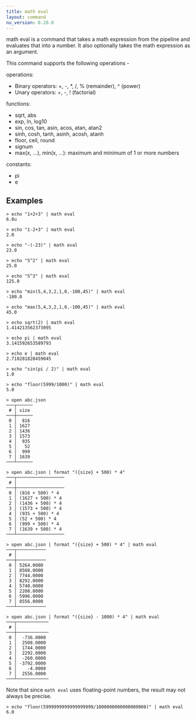 ```yaml
---
title: math eval
layout: command
nu_version: 0.20.0
---
```

math eval is a command that takes a math expression from the pipeline and evaluates that into a number. It also optionally takes the math expression as an argument.

This command supports the following operations -

operations:

* Binary operators: +, -, *, /, % (remainder), ^ (power)
* Unary operators: +, -, ! (factorial)

functions:

* sqrt, abs
* exp, ln, log10
* sin, cos, tan, asin, acos, atan, atan2
* sinh, cosh, tanh, asinh, acosh, atanh
* floor, ceil, round
* signum
* max(x, ...), min(x, ...): maximum and minimum of 1 or more numbers

constants:

* pi
* e

## Examples

```shell
> echo "1+2+3" | math eval
6.0u
```

```shell
> echo "1-2+3" | math eval
2.0
```

```shell
> echo "-(-23)" | math eval
23.0
```

```shell
> echo "5^2" | math eval
25.0
```

```shell
> echo "5^3" | math eval
125.0
```

```shell
> echo "min(5,4,3,2,1,0,-100,45)" | math eval
-100.0
```

```shell
> echo "max(5,4,3,2,1,0,-100,45)" | math eval
45.0
```

```shell
> echo sqrt(2) | math eval
1.414213562373095
```

```shell
> echo pi | math eval
3.141592653589793
```

```shell
> echo e | math eval
2.718281828459045
```

```shell
> echo "sin(pi / 2)" | math eval
1.0
```

```shell
> echo "floor(5999/1000)" | math eval
5.0
```

```shell
> open abc.json
───┬──────
 # │ size
───┼──────
 0 │  816
 1 │ 1627
 2 │ 1436
 3 │ 1573
 4 │  935
 5 │   52
 6 │  999
 7 │ 1639
───┴──────
```

```shell
> open abc.json | format "({size} + 500) * 4"
───┬──────────────────
 # │
───┼──────────────────
 0 │ (816 + 500) * 4
 1 │ (1627 + 500) * 4
 2 │ (1436 + 500) * 4
 3 │ (1573 + 500) * 4
 4 │ (935 + 500) * 4
 5 │ (52 + 500) * 4
 6 │ (999 + 500) * 4
 7 │ (1639 + 500) * 4
───┴──────────────────
```

```shell
> open abc.json | format "({size} + 500) * 4" | math eval
───┬───────────
 # │
───┼───────────
 0 │ 5264.0000
 1 │ 8508.0000
 2 │ 7744.0000
 3 │ 8292.0000
 4 │ 5740.0000
 5 │ 2208.0000
 6 │ 5996.0000
 7 │ 8556.0000
───┴───────────
```

```shell
> open abc.json | format "({size} - 1000) * 4" | math eval
───┬────────────
 # │
───┼────────────
 0 │  -736.0000
 1 │  2508.0000
 2 │  1744.0000
 3 │  2292.0000
 4 │  -260.0000
 5 │ -3792.0000
 6 │    -4.0000
 7 │  2556.0000
───┴────────────
```

Note that since `math eval` uses floating-point numbers, the result may not always be precise.

```shell
> echo "floor(5999999999999999999/1000000000000000000)" | math eval
6.0
```
